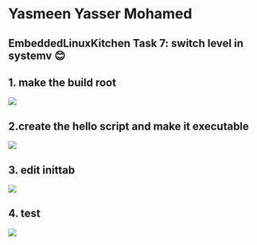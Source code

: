 # Yasmeen Yasser Mohamed
## EmbeddedLinuxKitchen Task 7: switch level in systemv 😊


## 1. make the build root


![](1.png "")

## 2.create the hello script and make it executable

![](2.png "")

## 3. edit inittab
![](3.png "")

## 4. test

![](4.png "")
